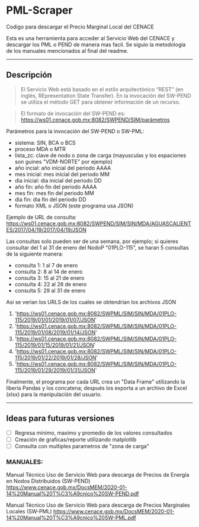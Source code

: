 # PML-Scraper
Codigo para descargar el Precio Marginal Local del CENACE

Esta es una herramienta para acceder al Servicio Web del CENACE y descargar los PML o PEND de manera mas facil. Se siguio la metodología de los manuales mencionados al final del readme.

***

## Descripción
> El Servicio Web está basado en el estilo arquitectónico “REST” (en inglés, REpresentation State Transfer). En la
invocación del SW-PEND se utiliza el método GET para obtener información de un recurso.

> El formato de invocación del SW-PEND es:
> https://ws01.cenace.gob.mx:8082/SWPEND/SIM/parámetros

Parámetros para la invocación del SW-PEND o SW-PML:

- sistema: SIN, BCA o BCS
- proceso MDA o MTR
- lista_zc: clave de nodo o zona de carga (mayusculas y los espaciones son guines "VDM-NORTE" por ejemplo)
- año incial: año inicial del periodo AAAA
- mes inicial: mes inicial del periodo MM
- dia inicial: dia inicial del periodo DD
- año fin: año fin del periodo AAAA
- mes fin: mes fin del periodo MM
- dia fin: dia fin del periodo DD
- formato XML o JSON (este programa usa JSON)

Ejemplo de URL de consulta: https://ws01.cenace.gob.mx:8082/SWPEND/SIM/SIN/MDA/AGUASCALIENTES/2017/04/19/2017/04/19/JSON

Las consultas solo pueden ser de una semana, por ejemplo; si quieres consultar del 1 al 31 de enero del NodoP "01PLO-115", se haran 5 consultas de la siguiente manera:

- consulta 1: 1 al 7 de enero
- consulta 2: 8 al 14 de enero
- consulta 3: 15 al 21 de enero
- consulta 4: 22 al 28 de enero
- consulta 5: 29 al 31 de enero
 
Asi se verìan los URLS de los cuales se obtendrían los archivos JSON
1. 'https://ws01.cenace.gob.mx:8082/SWPML/SIM/SIN/MDA/01PLO-115/2019/01/01/2019/01/07/JSON'
2. 'https://ws01.cenace.gob.mx:8082/SWPML/SIM/SIN/MDA/01PLO-115/2019/01/08/2019/01/14/JSON'
3. 'https://ws01.cenace.gob.mx:8082/SWPML/SIM/SIN/MDA/01PLO-115/2019/01/15/2019/01/21/JSON'
4. 'https://ws01.cenace.gob.mx:8082/SWPML/SIM/SIN/MDA/01PLO-115/2019/01/22/2019/01/28/JSON'
5. 'https://ws01.cenace.gob.mx:8082/SWPML/SIM/SIN/MDA/01PLO-115/2019/01/29/2019/01/31/JSON'

Finalmente, el programa por cada URL crea un "Data Frame" utilizando la libería Pandas y los concatena; después los exporta a un archivo de Excel (xlsx) para la manipulación del usuario.

***

## Ideas para futuras versiones
- [ ] Regresa minimo, maximo y promedio de los valores consultados
- [ ] Creación de graficas/reporte utilizando matplotlib
- [ ] Consulta con multiples parametros de "zona de carga"

### MANUALES:
Manual Técnico Uso de Servicio Web para descarga de Precios de Energía en Nodos Distribuidos (SW-PEND)
https://www.cenace.gob.mx/DocsMEM/2020-01-14%20Manual%20T%C3%A9cnico%20SW-PEND.pdf

Manual Técnico Uso de Servicio Web para descarga de Precios Marginales Locales (SW-PML)
https://www.cenace.gob.mx/DocsMEM/2020-01-14%20Manual%20T%C3%A9cnico%20SW-PML.pdf

